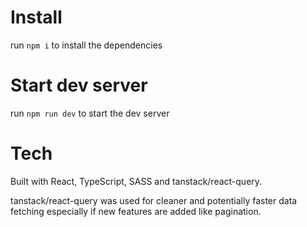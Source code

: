# Install

run `npm i` to install the dependencies

# Start dev server

run `npm run dev` to start the dev server

# Tech

Built with React, TypeScript, SASS and tanstack/react-query.

tanstack/react-query was used for cleaner and potentially faster data fetching especially if new features are added like pagination.
